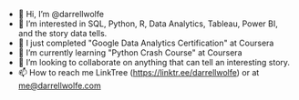 - 👋 Hi, I’m @darrellwolfe
- 👀 I’m interested in SQL, Python, R, Data Analytics, Tableau, Power BI, and the story data tells.
- 🌱 I just completed "Google Data Analytics Certification" at Coursera
- 🌱 I’m currently learning "Python Crash Course" at Coursera
- 💞️ I’m looking to collaborate on anything that can tell an interesting story.
- 📫 How to reach me LinkTree (https://linktr.ee/darrellwolfe) or at me@darrellwolfe.com

<!---
darrellwolfe/darrellwolfe is a ✨ special ✨ repository because its `README.md` (this file) appears on your GitHub profile.
You can click the Preview link to take a look at your changes.
--->
